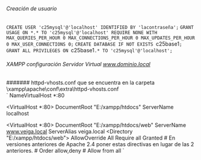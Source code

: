###### Creación de usuario
`CREATE USER 'c25mysql'@'localhost' IDENTIFIED BY 'lacontraseña';`
`GRANT USAGE ON *.* TO 'c25mysql'@'localhost' REQUIRE NONE WITH MAX_QUERIES_PER_HOUR 0 MAX_CONNECTIONS_PER_HOUR 0 MAX_UPDATES_PER_HOUR 0 MAX_USER_CONNECTIONS 0;`
`CREATE DATABASE IF NOT EXISTS `c25base1`;`
`GRANT ALL PRIVILEGES ON `c25base1`.* TO 'c25mysql'@'localhost';`

###### XAMPP configuración Servidor Virtual www.dominio.local

####### httpd-vhosts.conf que se encuentra en la carpeta \xampp\apache\conf\extra\httpd-vhosts.conf  
`
NameVirtualHost *:80

<VirtualHost *:80>
	DocumentRoot "E:/xampp/htdocs"
	ServerName localhost
</VirtualHost>

<VirtualHost *:80>
    DocumentRoot "E:/xampp/htdocs/web"
    ServerName www.veiga.local
    ServerAlias veiga.local
    <Directory "E:/xampp/htdocs/web">
        AllowOverride All
        Require all Granted
        # En versiones anteriores de Apache 2.4 poner estas directivas en lugar de las 2 anteriores.
        # Order allow,deny
        # Allow from all
    </Directory>
</VirtualHost>
`
